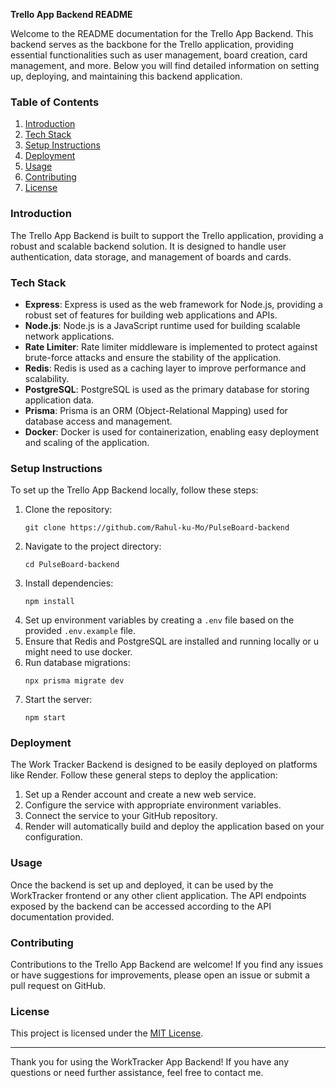 **Trello App Backend README**

Welcome to the README documentation for the Trello App Backend. This backend serves as the backbone for the Trello application, providing essential functionalities such as user management, board creation, card management, and more. Below you will find detailed information on setting up, deploying, and maintaining this backend application.

### Table of Contents
1. [Introduction](#introduction)
2. [Tech Stack](#tech-stack)
3. [Setup Instructions](#setup-instructions)
4. [Deployment](#deployment)
5. [Usage](#usage)
6. [Contributing](#contributing)
7. [License](#license)

### Introduction
The Trello App Backend is built to support the Trello application, providing a robust and scalable backend solution. It is designed to handle user authentication, data storage, and management of boards and cards.

### Tech Stack
- **Express**: Express is used as the web framework for Node.js, providing a robust set of features for building web applications and APIs.
- **Node.js**: Node.js is a JavaScript runtime used for building scalable network applications.
- **Rate Limiter**: Rate limiter middleware is implemented to protect against brute-force attacks and ensure the stability of the application.
- **Redis**: Redis is used as a caching layer to improve performance and scalability.
- **PostgreSQL**: PostgreSQL is used as the primary database for storing application data.
- **Prisma**: Prisma is an ORM (Object-Relational Mapping) used for database access and management.
- **Docker**: Docker is used for containerization, enabling easy deployment and scaling of the application.

### Setup Instructions
To set up the Trello App Backend locally, follow these steps:

1. Clone the repository:
   ```
   git clone https://github.com/Rahul-ku-Mo/PulseBoard-backend
   ```
2. Navigate to the project directory:
   ```
   cd PulseBoard-backend
   ```
3. Install dependencies:
   ```
   npm install
   ```
4. Set up environment variables by creating a `.env` file based on the provided `.env.example` file.
5. Ensure that Redis and PostgreSQL are installed and running locally or u might need to use docker.
6. Run database migrations:
   ```
   npx prisma migrate dev
   ```
7. Start the server:
   ```
   npm start
   ```

### Deployment
The Work Tracker Backend is designed to be easily deployed on platforms like Render. Follow these general steps to deploy the application:

1. Set up a Render account and create a new web service.
2. Configure the service with appropriate environment variables.
3. Connect the service to your GitHub repository.
4. Render will automatically build and deploy the application based on your configuration.

### Usage
Once the backend is set up and deployed, it can be used by the WorkTracker frontend or any other client application. The API endpoints exposed by the backend can be accessed according to the API documentation provided.

### Contributing
Contributions to the Trello App Backend are welcome! If you find any issues or have suggestions for improvements, please open an issue or submit a pull request on GitHub.

### License
This project is licensed under the [MIT License](LICENSE).

---

Thank you for using the WorkTracker App Backend! If you have any questions or need further assistance, feel free to contact me.
